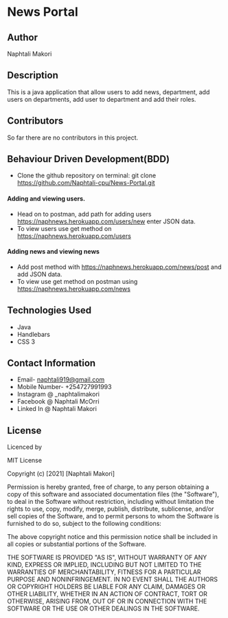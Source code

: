 # News Portal
## Author
Naphtali Makori

## Description

This is a java application that allow users to add news, department, add users on departments, add user to department and add their roles.

## Contributors

So far there are no contributors in this project.

## Behaviour Driven Development(BDD)
* Clone the github repository on terminal: git clone https://github.com/Naphtali-cpu/News-Portal.git
#### Adding and viewing users.
* Head on to postman, add path for adding users https://naphnews.herokuapp.com/users/new enter JSON data.
* To view users use get method on https://naphnews.herokuapp.com/users
#### Adding news and viewing news
* Add post method with https://naphnews.herokuapp.com/news/post and add JSON data.
* To view use get method on postman using https://naphnews.herokuapp.com/news


## Technologies Used

* Java
* Handlebars
* CSS 3

## Contact Information

* Email- naphtali919@gmail.com
* Mobile Number- +254727991993
* Instagram @ _naphtalimakori
* Facebook @ Naphtali McOrri
* Linked In @ Naphtali Makori

## License

Licenced by

MIT License

Copyright (c) [2021] [Naphtali Makori]

Permission is hereby granted, free of charge, to any person obtaining a copy of this software and associated documentation files (the "Software"), to deal in the Software without restriction, including without limitation the rights to use, copy, modify, merge, publish, distribute, sublicense, and/or sell copies of the Software, and to permit persons to whom the Software is furnished to do so, subject to the following conditions:

The above copyright notice and this permission notice shall be included in all copies or substantial portions of the Software.

THE SOFTWARE IS PROVIDED "AS IS", WITHOUT WARRANTY OF ANY KIND, EXPRESS OR IMPLIED, INCLUDING BUT NOT LIMITED TO THE WARRANTIES OF MERCHANTABILITY, FITNESS FOR A PARTICULAR PURPOSE AND NONINFRINGEMENT. IN NO EVENT SHALL THE AUTHORS OR COPYRIGHT HOLDERS BE LIABLE FOR ANY CLAIM, DAMAGES OR OTHER LIABILITY, WHETHER IN AN ACTION OF CONTRACT, TORT OR OTHERWISE, ARISING FROM, OUT OF OR IN CONNECTION WITH THE SOFTWARE OR THE USE OR OTHER DEALINGS IN THE SOFTWARE.